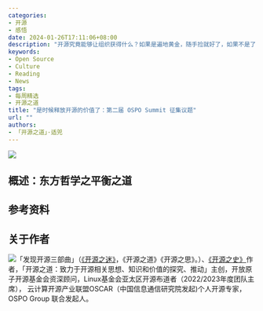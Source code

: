 ```yaml
---
categories:
- 开源
- 感悟
date: 2024-01-26T17:11:06+08:00
description: "开源究竟能够让组织获得什么？如果是遍地黄金，随手捡就好了，如果不是了呢？是淘金，就需要做一些事情，才能获得价值连城。OSPO 就是帮助企业获得价值的重要方式，它能做到充分释放开源的价值！"
keywords:
- Open Source
- Culture
- Reading
- News
tags:
- 每周精选
- 开源之道
title: "是时候释放开源的价值了：第二届 OSPO Summit 征集议题"
url: ""
authors:
- 「开源之道」·适兕
---
```


![](/images/the-zen-of-open-source.jpg)

## 概述：东方哲学之平衡之道


## 



## 参考资料


## 关于作者

![](/public/kuosi-face-of-os.png)「发现开源三部曲」（[《开源之迷》](posts/book-of-open-source/the-fascinating-of-open-source/)，《开源之道》《开源之思》。）、[《开源之史》](posts/history-of-open-source/summary/)作者，「开源之道：致力于开源相关思想、知识和价值的探究、推动」主创，开放原子开源基金会资深顾问，Linux基金会亚太区开源布道者（2022/2023年度团队主席）， 云计算开源产业联盟OSCAR（中国信息通信研究院发起)个人开源专家，OSPO Group 联合发起人。
